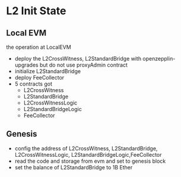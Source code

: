 # L2 Init State

## Local EVM

the operation at LocalEVM

- deploy the  L2CrossWitness, L2StandardBridge with openzepplin-upgrades but do not use proxyAdmin contract
- initialize L2StandardBridge
- deploy FeeCollector
- 5 contracts got
    - L2CrossWitness
    - L2StandardBridge
    - L2CrossWitnessLogic
    - L2StandardBridgeLogic
    - FeeCollector

## Genesis

- config the address of L2CrossWitness, L2StandardBridge, L2CrossWitnessLogic, L2StandardBridgeLogic,FeeCollector
- read the code and storage from evm and set to genesis block
- set the balance of L2StandardBridge to 1B Ether
